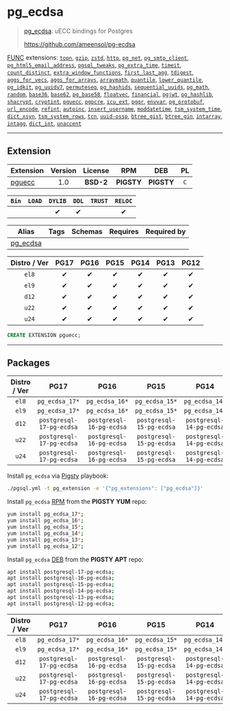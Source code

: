 # pg_ecdsa


> [pg_ecdsa](https://github.com/ameensol/pg-ecdsa): uECC bindings for Postgres
>
> https://github.com/ameensol/pg-ecdsa





[FUNC](/func) extensions: [`topn`](/topn), [`gzip`](/gzip), [`zstd`](/zstd), [`http`](/http), [`pg_net`](/pg_net), [`pg_smtp_client`](/pg_smtp_client), [`pg_html5_email_address`](/pg_html5_email_address), [`pgsql_tweaks`](/pgsql_tweaks), [`pg_extra_time`](/pg_extra_time), [`timeit`](/timeit), [`count_distinct`](/count_distinct), [`extra_window_functions`](/extra_window_functions), [`first_last_agg`](/first_last_agg), [`tdigest`](/tdigest), [`aggs_for_vecs`](/aggs_for_vecs), [`aggs_for_arrays`](/aggs_for_arrays), [`arraymath`](/arraymath), [`quantile`](/quantile), [`lower_quantile`](/lower_quantile), [`pg_idkit`](/pg_idkit), [`pg_uuidv7`](/pg_uuidv7), [`permuteseq`](/permuteseq), [`pg_hashids`](/pg_hashids), [`sequential_uuids`](/sequential_uuids), [`pg_math`](/pg_math), [`random`](/random), [`base36`](/base36), [`base62`](/base62), [`pg_base58`](/pg_base58), [`floatvec`](/floatvec), [`financial`](/financial), [`pgjwt`](/pgjwt), [`pg_hashlib`](/pg_hashlib), [`shacrypt`](/shacrypt), [`cryptint`](/cryptint), [`pguecc`](/pguecc), [`pgpcre`](/pgpcre), [`icu_ext`](/icu_ext), [`pgqr`](/pgqr), [`envvar`](/envvar), [`pg_protobuf`](/pg_protobuf), [`url_encode`](/url_encode), [`refint`](/refint), [`autoinc`](/autoinc), [`insert_username`](/insert_username), [`moddatetime`](/moddatetime), [`tsm_system_time`](/tsm_system_time), [`dict_xsyn`](/dict_xsyn), [`tsm_system_rows`](/tsm_system_rows), [`tcn`](/tcn), [`uuid-ossp`](/uuid-ossp), [`btree_gist`](/btree_gist), [`btree_gin`](/btree_gin), [`intarray`](/intarray), [`intagg`](/intagg), [`dict_int`](/dict_int), [`unaccent`](/unaccent)


-------
## Extension


| Extension | Version | License | RPM | DEB | PL |
|-----------|:-------:|:-------:|:---:|:---:|:--:|
| [pguecc](https://github.com/ameensol/pg-ecdsa) | 1.0 | **<span class="tcblue">BSD-2</span>** | **<span class="tcwarn">PIGSTY</span>** | **<span class="tcwarn">PIGSTY</span>** | `C` |



| `Bin` | `LOAD` | `DYLIB` | `DDL` | `TRUST` | `RELOC` |
|:-----:|:------:|:-------:|:-----:|:-------:|:-------:|
|  |  | <span class="tcblue">✔</span> | <span class="tcblue">✔</span> |  | <span class="tcblue">✔</span> |



| Alias | Tags | Schemas | Requires | Required by |
|-------|------|---------|----------|-------------|
| [pg_ecdsa](/pguecc) |  |  |  |  |



| Distro / Ver | PG17 | PG16 | PG15 | PG14 | PG13 | PG12 |
|:------------:|:----:|:----:|:----:|:----:|:----:|:----:|
| `el8` | <span class="tcblue">✔</span> | <span class="tcblue">✔</span> | <span class="tcblue">✔</span> | <span class="tcblue">✔</span> | <span class="tcblue">✔</span> | <span class="tcblue">✔</span> |
| `el9` | <span class="tcblue">✔</span> | <span class="tcblue">✔</span> | <span class="tcblue">✔</span> | <span class="tcblue">✔</span> | <span class="tcblue">✔</span> | <span class="tcblue">✔</span> |
| `d12` | <span class="tcblue">✔</span> | <span class="tcblue">✔</span> | <span class="tcblue">✔</span> | <span class="tcblue">✔</span> | <span class="tcblue">✔</span> | <span class="tcblue">✔</span> |
| `u22` | <span class="tcblue">✔</span> | <span class="tcblue">✔</span> | <span class="tcblue">✔</span> | <span class="tcblue">✔</span> | <span class="tcblue">✔</span> | <span class="tcblue">✔</span> |
| `u24` | <span class="tcblue">✔</span> | <span class="tcblue">✔</span> | <span class="tcblue">✔</span> | <span class="tcblue">✔</span> | <span class="tcblue">✔</span> | <span class="tcblue">✔</span> |





```sql
CREATE EXTENSION pguecc;
```

-----------


## Packages


| Distro / Ver | PG17 | PG16 | PG15 | PG14 | PG13 | PG12 |
|:------------:|:----:|:----:|:----:|:----:|:----:|:----:|
| `el8` | `pg_ecdsa_17*` | `pg_ecdsa_16*` | `pg_ecdsa_15*` | `pg_ecdsa_14*` | `pg_ecdsa_13*` | `pg_ecdsa_12*` |
| `el9` | `pg_ecdsa_17*` | `pg_ecdsa_16*` | `pg_ecdsa_15*` | `pg_ecdsa_14*` | `pg_ecdsa_13*` | `pg_ecdsa_12*` |
| `d12` | `postgresql-17-pg-ecdsa` | `postgresql-16-pg-ecdsa` | `postgresql-15-pg-ecdsa` | `postgresql-14-pg-ecdsa` | `postgresql-13-pg-ecdsa` | `postgresql-12-pg-ecdsa` |
| `u22` | `postgresql-17-pg-ecdsa` | `postgresql-16-pg-ecdsa` | `postgresql-15-pg-ecdsa` | `postgresql-14-pg-ecdsa` | `postgresql-13-pg-ecdsa` | `postgresql-12-pg-ecdsa` |
| `u24` | `postgresql-17-pg-ecdsa` | `postgresql-16-pg-ecdsa` | `postgresql-15-pg-ecdsa` | `postgresql-14-pg-ecdsa` | `postgresql-13-pg-ecdsa` | `postgresql-12-pg-ecdsa` |



Install `pg_ecdsa` via [Pigsty](https://pigsty.io/docs/pgext/usage/install/) playbook:

```bash
./pgsql.yml -t pg_extension -e '{"pg_extensions": ["pg_ecdsa"]}'
```


Install `pg_ecdsa` [RPM](/rpm) from the **<span class="tcwarn">PIGSTY</span>** **YUM** repo:

```bash
yum install pg_ecdsa_17*;
yum install pg_ecdsa_16*;
yum install pg_ecdsa_15*;
yum install pg_ecdsa_14*;
yum install pg_ecdsa_13*;
yum install pg_ecdsa_12*;
```


Install `pg_ecdsa` [DEB](/deb) from the **<span class="tcwarn">PIGSTY</span>** **APT** repo:

```bash
apt install postgresql-17-pg-ecdsa;
apt install postgresql-16-pg-ecdsa;
apt install postgresql-15-pg-ecdsa;
apt install postgresql-14-pg-ecdsa;
apt install postgresql-13-pg-ecdsa;
apt install postgresql-12-pg-ecdsa;
```




| Distro / Ver | PG17 | PG16 | PG15 | PG14 | PG13 | PG12 |
|:------------:|:----:|:----:|:----:|:----:|:----:|:----:|
| `el8` | `pg_ecdsa_17*` | `pg_ecdsa_16*` | `pg_ecdsa_15*` | `pg_ecdsa_14*` | `pg_ecdsa_13*` | `pg_ecdsa_12*` |
| `el9` | `pg_ecdsa_17*` | `pg_ecdsa_16*` | `pg_ecdsa_15*` | `pg_ecdsa_14*` | `pg_ecdsa_13*` | `pg_ecdsa_12*` |
| `d12` | `postgresql-17-pg-ecdsa` | `postgresql-16-pg-ecdsa` | `postgresql-15-pg-ecdsa` | `postgresql-14-pg-ecdsa` | `postgresql-13-pg-ecdsa` | `postgresql-12-pg-ecdsa` |
| `u22` | `postgresql-17-pg-ecdsa` | `postgresql-16-pg-ecdsa` | `postgresql-15-pg-ecdsa` | `postgresql-14-pg-ecdsa` | `postgresql-13-pg-ecdsa` | `postgresql-12-pg-ecdsa` |
| `u24` | `postgresql-17-pg-ecdsa` | `postgresql-16-pg-ecdsa` | `postgresql-15-pg-ecdsa` | `postgresql-14-pg-ecdsa` | `postgresql-13-pg-ecdsa` | `postgresql-12-pg-ecdsa` |





